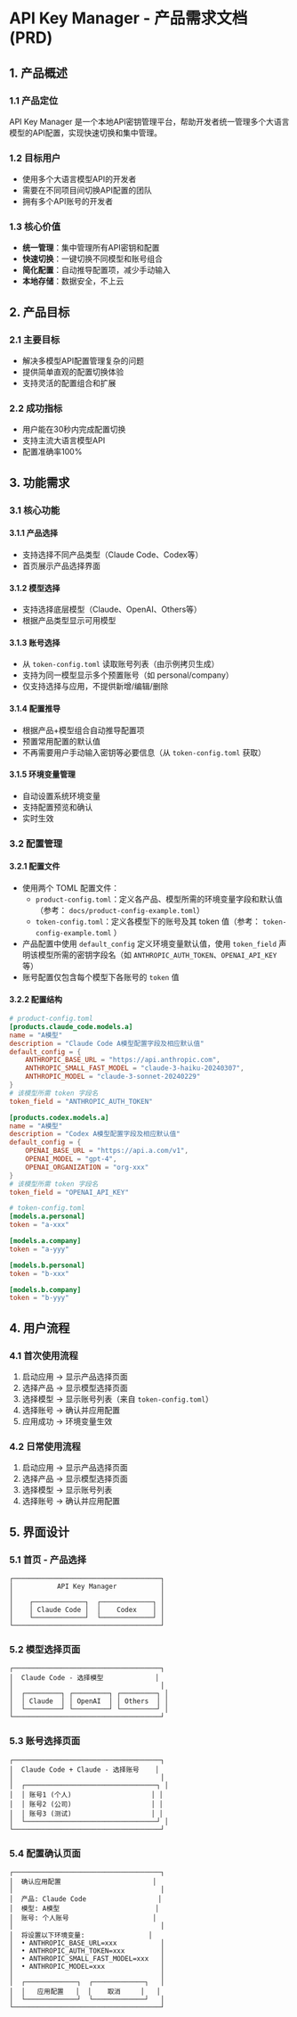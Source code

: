 # API Key Manager - 产品需求文档 (PRD)

## 1. 产品概述

### 1.1 产品定位
API Key Manager 是一个本地API密钥管理平台，帮助开发者统一管理多个大语言模型的API配置，实现快速切换和集中管理。

### 1.2 目标用户
- 使用多个大语言模型API的开发者
- 需要在不同项目间切换API配置的团队
- 拥有多个API账号的开发者

### 1.3 核心价值
- **统一管理**：集中管理所有API密钥和配置
- **快速切换**：一键切换不同模型和账号组合
- **简化配置**：自动推导配置项，减少手动输入
- **本地存储**：数据安全，不上云

## 2. 产品目标

### 2.1 主要目标
- 解决多模型API配置管理复杂的问题
- 提供简单直观的配置切换体验
- 支持灵活的配置组合和扩展

### 2.2 成功指标
- 用户能在30秒内完成配置切换
- 支持主流大语言模型API
- 配置准确率100%

## 3. 功能需求

### 3.1 核心功能

#### 3.1.1 产品选择
- 支持选择不同产品类型（Claude Code、Codex等）
- 首页展示产品选择界面

#### 3.1.2 模型选择
- 支持选择底层模型（Claude、OpenAI、Others等）
- 根据产品类型显示可用模型

#### 3.1.3 账号选择
- 从 `token-config.toml` 读取账号列表（由示例拷贝生成）
- 支持为同一模型显示多个预置账号（如 personal/company）
- 仅支持选择与应用，不提供新增/编辑/删除

#### 3.1.4 配置推导
- 根据产品+模型组合自动推导配置项
- 预置常用配置的默认值
- 不再需要用户手动输入密钥等必要信息（从 `token-config.toml` 获取）

#### 3.1.5 环境变量管理
- 自动设置系统环境变量
- 支持配置预览和确认
- 实时生效

### 3.2 配置管理

#### 3.2.1 配置文件
- 使用两个 TOML 配置文件：
  - `product-config.toml`：定义各产品、模型所需的环境变量字段和默认值（参考： `docs/product-config-example.toml`）
  - `token-config.toml`：定义各模型下的账号及其 token 值（参考： `token-config-example.toml` ）
- 产品配置中使用 `default_config` 定义环境变量默认值，使用 `token_field` 声明该模型所需的密钥字段名（如 `ANTHROPIC_AUTH_TOKEN`、`OPENAI_API_KEY` 等）
- 账号配置仅包含每个模型下各账号的 `token` 值

#### 3.2.2 配置结构
```toml
# product-config.toml
[products.claude_code.models.a]
name = "A模型"
description = "Claude Code A模型配置字段及相应默认值"
default_config = {
    ANTHROPIC_BASE_URL = "https://api.anthropic.com",
    ANTHROPIC_SMALL_FAST_MODEL = "claude-3-haiku-20240307",
    ANTHROPIC_MODEL = "claude-3-sonnet-20240229"
}
# 该模型所需 token 字段名
token_field = "ANTHROPIC_AUTH_TOKEN"

[products.codex.models.a]
name = "A模型"
description = "Codex A模型配置字段及相应默认值"
default_config = {
    OPENAI_BASE_URL = "https://api.a.com/v1",
    OPENAI_MODEL = "gpt-4",
    OPENAI_ORGANIZATION = "org-xxx"
}
# 该模型所需 token 字段名
token_field = "OPENAI_API_KEY"

# token-config.toml
[models.a.personal]
token = "a-xxx"

[models.a.company]
token = "a-yyy"

[models.b.personal]
token = "b-xxx"

[models.b.company]
token = "b-yyy"
```

## 4. 用户流程

### 4.1 首次使用流程

1. 启动应用 → 显示产品选择页面
2. 选择产品 → 显示模型选择页面
3. 选择模型 → 显示账号列表（来自 `token-config.toml`）
4. 选择账号 → 确认并应用配置
5. 应用成功 → 环境变量生效

### 4.2 日常使用流程

1. 启动应用 → 显示产品选择页面
2. 选择产品 → 显示模型选择页面
3. 选择模型 → 显示账号列表
4. 选择账号 → 确认并应用配置

## 5. 界面设计

### 5.1 首页 - 产品选择
```
┌─────────────────────────────────────┐
│           API Key Manager           │
│                                     │
│    ┌─────────────┐  ┌─────────────┐ │
│    │ Claude Code │  │    Codex    │ │
│    └─────────────┘  └─────────────┘ │
└─────────────────────────────────────┘
```

### 5.2 模型选择页面
```
┌─────────────────────────────────────┐
│  Claude Code - 选择模型             │
│                                     │
│  ┌─────────┐ ┌─────────┐ ┌─────────┐ │
│  │ Claude  │ │ OpenAI  │ │ Others  │ │
│  └─────────┘ └─────────┘ └─────────┘ │
└─────────────────────────────────────┘
```

### 5.3 账号选择页面
```
┌─────────────────────────────────────┐
│  Claude Code + Claude - 选择账号    │
│                                     │
│  ┌─────────────────────────────────┐ │
│  │ 账号1 (个人)                    │ │
│  │ 账号2 (公司)                    │ │
│  │ 账号3 (测试)                    │ │
│  └─────────────────────────────────┘ │
└─────────────────────────────────────┘
```

### 5.4 配置确认页面
```
┌─────────────────────────────────────┐
│  确认应用配置                       │
│                                     │
│  产品: Claude Code                  │
│  模型: A模型                        │
│  账号: 个人账号                     │
│                                     │
│  将设置以下环境变量:                │
│  • ANTHROPIC_BASE_URL=xxx           │
│  • ANTHROPIC_AUTH_TOKEN=xxx         │
│  • ANTHROPIC_SMALL_FAST_MODEL=xxx   │
│  • ANTHROPIC_MODEL=xxx              │
│                                     │
│  ┌─────────────┐  ┌─────────────┐   │
│  │   应用配置   │  │    取消     │   │
│  └─────────────┘  └─────────────┘   │
└─────────────────────────────────────┘
```
